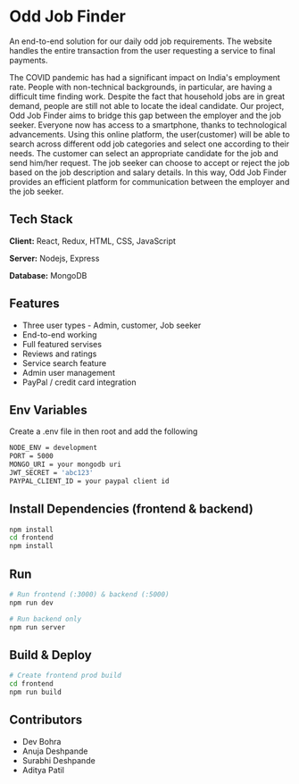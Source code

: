 
# Odd Job Finder

An end-to-end solution for our daily odd job requirements. The website handles the entire transaction from the user requesting a
service to final payments.

The COVID pandemic has had a significant impact on India's employment rate. People with non-technical backgrounds, in particular, are having a difficult time finding work. Despite the fact that household jobs are in great demand, people are still not able to locate the ideal candidate. Our project, Odd Job Finder aims to bridge this gap between the employer and the job seeker. Everyone now has access to a smartphone, thanks to technological advancements. Using this online platform, the user(customer) will be able to search across different odd job categories and select one according to their needs. The customer can select an appropriate candidate for the job and send him/her request. The job seeker can choose to accept or reject the job based on the job description and salary details. In this way, Odd Job Finder provides an efficient platform for communication between the employer and the job seeker.
## Tech Stack

**Client:** React, Redux, HTML, CSS, JavaScript

**Server:** Nodejs, Express

**Database:** MongoDB



## Features

- Three user types - Admin, customer, Job seeker
- End-to-end working
- Full featured servises
- Reviews and ratings
- Service search feature
- Admin user management
- PayPal / credit card integration


## Env Variables

Create a .env file in then root and add the following

```bash
NODE_ENV = development
PORT = 5000
MONGO_URI = your mongodb uri
JWT_SECRET = 'abc123'
PAYPAL_CLIENT_ID = your paypal client id
```

## Install Dependencies (frontend & backend)

```bash
npm install
cd frontend
npm install
```

## Run

```bash
# Run frontend (:3000) & backend (:5000)
npm run dev

# Run backend only
npm run server
```

## Build & Deploy

```bash
# Create frontend prod build
cd frontend
npm run build
```

## Contributors

- Dev Bohra
- Anuja Deshpande
- Surabhi Deshpande
- Aditya Patil
